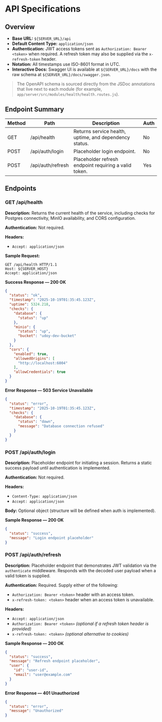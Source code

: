 # API Specifications

## Overview
- **Base URL:** `${SERVER_URL}/api`
- **Default Content Type:** `application/json`
- **Authentication:** JWT access tokens sent as `Authorization: Bearer <token>` when required. A refresh token may also be supplied via the `x-refresh-token` header.
- **Notation:** All timestamps use ISO-8601 format in UTC.
- **Interactive Docs:** Swagger UI is available at `${SERVER_URL}/docs` with the raw schema at `${SERVER_URL}/docs/swagger.json`.

> The OpenAPI schema is sourced directly from the JSDoc annotations that live next to each module (for example, `app/server/src/modules/health/health.routes.js`).

## Endpoint Summary
| Method | Path             | Description                                             | Auth |
| ------ | ---------------- | ------------------------------------------------------- | ---- |
| GET    | /api/health      | Returns service health, uptime, and dependency status. | No   |
| POST   | /api/auth/login  | Placeholder login endpoint.                            | No   |
| POST   | /api/auth/refresh| Placeholder refresh endpoint requiring a valid token.  | Yes  |

## Endpoints

### GET /api/health
**Description:** Returns the current health of the service, including checks for Postgres connectivity, MinIO availability, and CORS configuration.

**Authentication:** Not required.

**Headers:**
- `Accept: application/json`

**Sample Request:**
```
GET /api/health HTTP/1.1
Host: ${SERVER_HOST}
Accept: application/json
```

**Success Response — 200 OK**
```json
{
  "status": "ok",
  "timestamp": "2025-10-19T01:35:45.123Z",
  "uptime": 5324.218,
  "checks": {
    "database": {
      "status": "up"
    },
    "minio": {
      "status": "up",
      "bucket": "udoy-dev-bucket"
    }
  },
  "cors": {
    "enabled": true,
    "allowedOrigins": [
      "http://localhost:6004"
    ],
    "allowCredentials": true
  }
}
```

**Error Response — 503 Service Unavailable**
```json
{
  "status": "error",
  "timestamp": "2025-10-19T01:35:45.123Z",
  "checks": {
    "database": {
      "status": "down",
      "message": "Database connection refused"
    }
  }
}
```

### POST /api/auth/login
**Description:** Placeholder endpoint for initiating a session. Returns a static success payload until authentication is implemented.

**Authentication:** Not required.

**Headers:**
- `Content-Type: application/json`
- `Accept: application/json`

**Body:** Optional object (structure will be defined when auth is implemented).

**Sample Response — 200 OK**
```json
{
  "status": "success",
  "message": "Login endpoint placeholder"
}
```

### POST /api/auth/refresh
**Description:** Placeholder endpoint that demonstrates JWT validation via the `authenticate` middleware. Responds with the decoded user payload when a valid token is supplied.

**Authentication:** Required. Supply either of the following:
- `Authorization: Bearer <token>` header with an access token.
- `x-refresh-token: <token>` header when an access token is unavailable.

**Headers:**
- `Accept: application/json`
- `Authorization: Bearer <token>` *(optional if a refresh token header is provided)*
- `x-refresh-token: <token>` *(optional alternative to cookies)*

**Sample Response — 200 OK**
```json
{
  "status": "success",
  "message": "Refresh endpoint placeholder",
  "user": {
    "id": "user-id",
    "email": "user@example.com"
  }
}
```

**Error Response — 401 Unauthorized**
```json
{
  "status": "error",
  "message": "Unauthorized"
}
```
